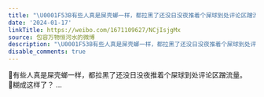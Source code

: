 ```yaml
---
title: "\U0001F53B有些人真是屎壳螂一样，都拉黑了还没日没夜推着个屎球到处评论区蹭流量。\U0001F53B糊成这样了？"
date: '2024-01-17'
linkTitle: https://weibo.com/1671109627/NCjIsjgMx
source: 包容万物恒河水的微博
description: "\U0001F53B有些人真是屎壳螂一样，都拉黑了还没日没夜推着个屎球到处评论区蹭流量。<br>\U0001F53B糊成这样了？  ..."
disable_comments: true
---
```

🔻有些人真是屎壳螂一样，都拉黑了还没日没夜推着个屎球到处评论区蹭流量。<br>🔻糊成这样了？  ...